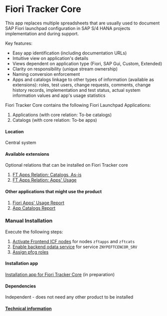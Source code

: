 # Fiori Tracker Core

This app replaces multiple spreadsheets that are usually used to document SAP Fiori launchpad configuration in SAP S/4 HANA projects implementation and during support.

Key features:
- Easy app identification (including documentation URLs)
- Intuitive view on application's details 
- Views dependent on application type (Fiori, SAP Gui, Custom, Extended)
- Clarity on responsibility (unique stream ownership)
- Naming conversion enforcement
- Apps and catalogs linkage to other types of information (available as extensions): roles, test users, change requests, comments, change history records, implementation and test status, actual system information values and app's usage statistics

Fiori Tracker Core contains the following Fiori Launchpad Applications:  
1. Applications (with core relation: To-be catalogs)
2. Catalogs (with core relation: To-be apps)

#### Location
Central system

#### Available extensions
Optional relations that can be installed on Fiori Tracker core
1. [FT Apps Relation: Catalogs, As-is](ft-apps-rel-catalogs-asis.md)
2. [FT Apps Relation: Apps' Usage](ft-apps-rel-appsusage.md)

#### Other applications that might use the product
1. [Fiori Apps' Usage Report](fa.md)
2. [App Catalogs Report](ac.md)

### Manual Installation 
Execute the following steps:
1. [Activate Frontend ICF nodes](/inst/step-1.md) for nodes `zftapps` and `zftcats`
2. [Enable backend odata service](/inst/step-2.md) for service `ZNYPEFTCENCOR_SRV`
3. [Assign pfcg roles](/inst/step-3.md)

#### Installation app
[Installation app for Fiori Tracker Core](in-ft-core.md) (in preparation)

#### Dependencies
Independent - does not need any other product to be installed

#### [Technical information](/ft-core-tech.md) 